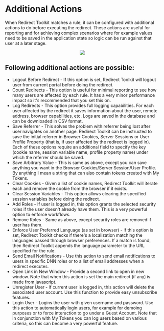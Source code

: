 # Additional Actions

When Redirect Toolkit matches a rule, it can be configured with additional actions to do before executing the redirect. These actions are useful for reporting and for achieving complex scenarios where for example values need to be saved in the application state so logic can be run against that user at a later stage.

<div style="text-align:center">

![](\../assets/additional-actions.png)

</div>

## Following additional actions are possible:

* Logout Before Redirect - If this option is set, Redirect Toolkit will logout user from current portal before doing the redirect.
* Count Redirects - This option is useful for minimal reporting to see how many users are affected by each rule. It has a very minor performance impact so it's recommended that you set this on.
* Log Redirects - This option provides full logging capabilities. For each user affected by the redirect it saves information about the user, remote address, browser capabilities, etc. Logs are saved in the database and can be downloaded in CSV format.
* Save Referrer - This solves the problem with referrer being lost after user navigates on another page. Redirect Toolkit can be instructed to save the initial referrer in Browser Cookies, Server Sessions or User Profile Property (that is, if user affected by the redirect is logged in). Each of these options require an additional field to specify the key (cookie name, session variable name, profile property name) under which the referrer should be saved.
* Save Arbitrary Value - This is same as above, except you can save anything you want in the Browser Cookies/Server Session/User Profile. By anything I mean a string that can also contain tokens created with My Tokens.
* Clear Cookies - Given a list of cookie names, Redirect Toolkit will iterate each and remove the cookie from the browser if it exists.
* Clear Session Variables - This option allows clearing the specified session variables before doing the redirect.
* Add Roles - If user is logged in, this option grants the selected security roles if the user doesn't already have them. This is a very powerful option to enforce workflows.
* Remove Roles - Same as above, except security roles are removed if user has them.
* Enforce User Preferred Language (as set in browser) - If this option is set, Redirect Toolkit checks if there's a localization matching the languages passed through browser preferences. If a match is found, then Redirect Toolkit appends the language parameter to the URL specified for the rule.
* Send Email Notifications - Use this action to send email notifications to users in specific DNN roles or to a list of email addresses when a redirect executes.
* Open Link in New Window - Provide a second link to open in new window. Note that when this action is set the main redirect (if any) is made from javascript.
* Unregister User - If current user is logged in, this action will delete the associated user account. Use this function to provide easy unsubscribe features.
* Login User - Logins the user with given username and password. Use this action to automatically login users, for example for demoing purposes or to force interaction to go under a Guest Account. Note that in conjunction with My Tokens you can log users based on various criteria, so this can become a very powerful feature.